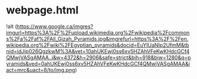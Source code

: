# webpage.html
!alt (https://www.google.ca/imgres?imgurl=https%3A%2F%2Fupload.wikimedia.org%2Fwikipedia%2Fcommons%2Fa%2Faf%2FAll_Gizah_Pyramids.jpg&imgrefurl=https%3A%2F%2Fen.wikipedia.org%2Fwiki%2FEgyptian_pyramids&docid=EuYIUaNIp2UfmM&tbnid=idJjp026QgzkwM%3A&vet=10ahUKEwj0ss6xv5HZAhVFeKwKHdcGCf4QMwjVASgAMAA..i&w=4372&h=2906&safe=strict&bih=918&biw=1280&q=pyramids&ved=0ahUKEwj0ss6xv5HZAhVFeKwKHdcGCf4QMwjVASgAMAA&iact=mrc&uact=8/to/img.png)
